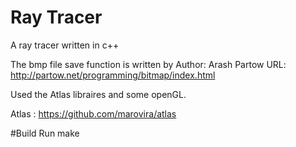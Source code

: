 # Ray Tracer
A ray tracer written in c++

The bmp file save function is written by
Author: Arash Partow
URL: http://partow.net/programming/bitmap/index.html

Used the Atlas libraires and some openGL.

Atlas :
https://github.com/marovira/atlas


#Build
Run make 